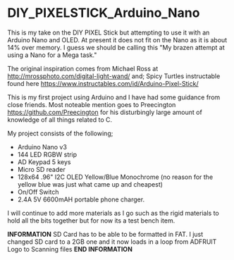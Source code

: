 # DIY_PIXELSTICK_Arduino_Nano
This is my take on the DIY PIXEL Stick but attempting to use it with an Arduino Nano and OLED. At present it does not fit on the Nano as it is about 14% over memory. I guess we should be calling this "My brazen attempt at using a Nano for a Mega task."

The original inspiration comes from Michael Ross at http://mrossphoto.com/digital-light-wand/ and;
Spicy Turtles instructable found here https://www.instructables.com/id/Arduino-Pixel-Stick/

This is my first project using Arduino and I have had some guidance from close friends. Most noteable mention goes to Preecington https://github.com/Preecington for his disturbingly large amount of knowledge of all things related to C.

My project consists of the following;
- Arduino Nano v3
- 144 LED RGBW strip
- AD Keypad 5 keys
- Micro SD reader
- 128x64 .96" I2C OLED Yellow/Blue Monochrome (no reason for the yellow blue was just what came up and cheapest)
- On/Off Switch
- 2.4A 5V 6600mAH portable phone charger.

I will continue to add more materials as I go such as the rigid materials to hold all the bits together but for now its a test bench item.

**INFORMATION**
SD Card has to be able to be formatted in FAT. I just changed SD card to a 2GB one and it now loads in a loop from ADFRUIT Logo to Scanning files
**END INFORMATION**

